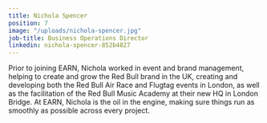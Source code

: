 ```yaml
---
title: Nichola Spencer
position: 7
image: "/uploads/nichola-spencer.jpg"
job-title: Business Operations Director
linkedin: nichola-spencer-852b4827
---
```


Prior to joining EARN, Nichola worked in event and brand management, helping to create and grow the Red Bull brand in the UK, creating and developing both the Red Bull Air Race and Flugtag events in London, as well as the facilitation of the Red Bull Music Academy at their new HQ in London Bridge. At EARN, Nichola is the oil in the engine, making sure things run as smoothly as possible across every project.